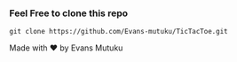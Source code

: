 ### Feel Free to clone this repo

`git clone https://github.com/Evans-mutuku/TicTacToe.git`

Made with ❤️ by Evans Mutuku
